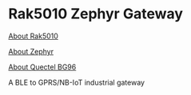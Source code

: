 # Rak5010 Zephyr Gateway


[About Rak5010](https://doc.rakwireless.com/datasheet/rakproducts/rak5010-wistrio-nb-iot-tracker-datasheet)

[About Zephyr](https://www.zephyrproject.org/)

[About Quectel BG96](https://www.quectel.com/product/bg96.htm)

A BLE to GPRS/NB-IoT industrial gateway 
